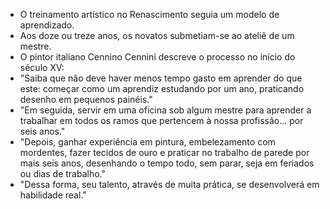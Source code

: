 
- O treinamento artístico no Renascimento seguia um modelo de aprendizado.
- Aos doze ou treze anos, os novatos submetiam-se ao ateliê de um mestre.
- O pintor italiano Cennino Cennini descreve o processo no início do século XV:
- "Saiba que não deve haver menos tempo gasto em aprender do que este: começar como um aprendiz estudando por um ano, praticando desenho em pequenos painéis."
- "Em seguida, servir em uma oficina sob algum mestre para aprender a trabalhar em todos os ramos que pertencem à nossa profissão... por seis anos."
- "Depois, ganhar experiência em pintura, embelezamento com mordentes, fazer tecidos de ouro e praticar no trabalho de parede por mais seis anos, desenhando o tempo todo, sem parar, seja em feriados ou dias de trabalho."
- "Dessa forma, seu talento, através de muita prática, se desenvolverá em habilidade real."
